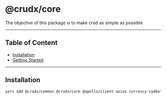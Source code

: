# @crudx/core

The objective of this package is to make crud as simple as possible

---

## Table of Content

- [Installation](#installation)
- [Getting Started](#getting-started)

---

## Installation

```bash
yarn add @crudx/common @crudx/core @apollo/client axios currency-symbol-map dayjs numeral react react-dom
```
